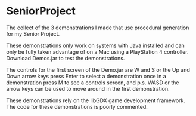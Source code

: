 # SeniorProject
The collect of the 3 demonstrations I made that use procedural generation for my Senior Project.

These demonstrations only work on systems with Java installed and can only be fully taken advantage of on a Mac using a PlayStation 4 controller. Download Demos.jar to test the demonstrations.

The controls for the first screen of the Demo.jar are W and S or the Up and Down arrow keys press Enter to select a demonstration once in a demonstration press M to see a controls screen, and p.s. WASD or the arrow keys can be used to move around in the first demonstration.

These demonstrations rely on the libGDX game development framework.
The code for these demonstrations is poorly commented.
